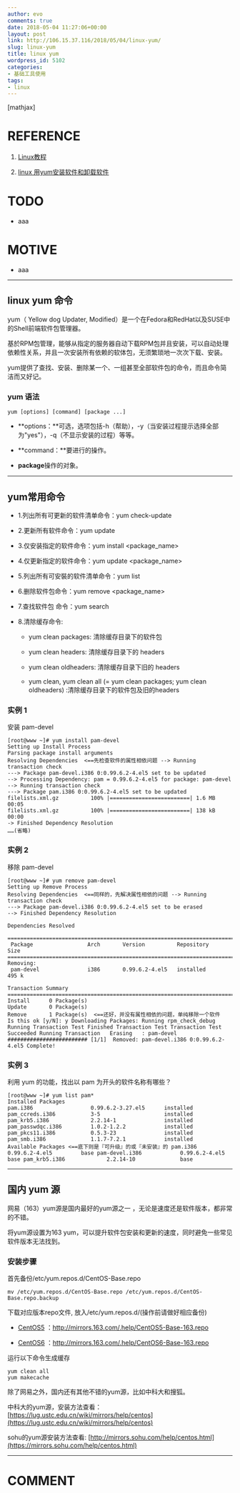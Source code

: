 ```yaml
---
author: evo
comments: true
date: 2018-05-04 11:27:06+00:00
layout: post
link: http://106.15.37.116/2018/05/04/linux-yum/
slug: linux-yum
title: linux yum
wordpress_id: 5102
categories:
- 基础工具使用
tags:
- linux
---
```


<!-- more -->

[mathjax]


# REFERENCE





 	
  1. [Linux教程](https://www.w3cschool.cn/linux/)

 	
  2. [linux 用yum安装软件和卸载软件](https://blog.csdn.net/ospop/article/details/17304233)




# TODO





 	
  * aaa




# MOTIVE





 	
  * aaa





* * *





## linux yum 命令


yum（ Yellow dog Updater, Modified）是一个在Fedora和RedHat以及SUSE中的Shell前端软件包管理器。

基於RPM包管理，能够从指定的服务器自动下载RPM包并且安装，可以自动处理依赖性关系，并且一次安装所有依赖的软体包，无须繁琐地一次次下载、安装。

yum提供了查找、安装、删除某一个、一组甚至全部软件包的命令，而且命令简洁而又好记。


### yum 语法



    
    yum [options] [command] [package ...]
    





 	
  * **options：**可选，选项包括-h（帮助），-y（当安装过程提示选择全部为"yes"），-q（不显示安装的过程）等等。

 	
  * **command：**要进行的操作。

 	
  * **package**操作的对象。





* * *





## yum常用命令





 	
  * 1.列出所有可更新的软件清单命令：yum check-update

 	
  * 2.更新所有软件命令：yum update

 	
  * 3.仅安装指定的软件命令：yum install <package_name>

 	
  * 4.仅更新指定的软件命令：yum update <package_name>

 	
  * 5.列出所有可安裝的软件清单命令：yum list

 	
  * 6.删除软件包命令：yum remove <package_name>

 	
  * 7.查找软件包 命令：yum search <keyword>

 	
  * 8.清除缓存命令:

 	
    * yum clean packages: 清除缓存目录下的软件包

 	
    * yum clean headers: 清除缓存目录下的 headers

 	
    * yum clean oldheaders: 清除缓存目录下旧的 headers

 	
    * yum clean, yum clean all (= yum clean packages; yum clean oldheaders) :清除缓存目录下的软件包及旧的headers







### 实例 1


安装 pam-devel

    
    [root@www ~]# yum install pam-devel
    Setting up Install Process
    Parsing package install arguments
    Resolving Dependencies  <==先检查软件的属性相依问题 --> Running transaction check
    ---> Package pam-devel.i386 0:0.99.6.2-4.el5 set to be updated
    --> Processing Dependency: pam = 0.99.6.2-4.el5 for package: pam-devel
    --> Running transaction check
    ---> Package pam.i386 0:0.99.6.2-4.el5 set to be updated
    filelists.xml.gz          100% |=========================| 1.6 MB    00:05
    filelists.xml.gz          100% |=========================| 138 kB    00:00
    -> Finished Dependency Resolution
    ……(省略)
    




### 实例 2


移除 pam-devel

    
    [root@www ~]# yum remove pam-devel
    Setting up Remove Process
    Resolving Dependencies  <==同样的，先解决属性相依的问题 --> Running transaction check
    ---> Package pam-devel.i386 0:0.99.6.2-4.el5 set to be erased
    --> Finished Dependency Resolution
    
    Dependencies Resolved
    
    =============================================================================
     Package                 Arch       Version          Repository        Size
    =============================================================================
    Removing:
     pam-devel               i386       0.99.6.2-4.el5   installed         495 k
    
    Transaction Summary
    =============================================================================
    Install      0 Package(s)
    Update       0 Package(s)
    Remove       1 Package(s)  <==还好，并没有属性相依的问题，单纯移除一个软件  Is this ok [y/N]: y Downloading Packages: Running rpm_check_debug Running Transaction Test Finished Transaction Test Transaction Test Succeeded Running Transaction   Erasing   : pam-devel                    ######################### [1/1]  Removed: pam-devel.i386 0:0.99.6.2-4.el5 Complete!




### 实例 3


利用 yum 的功能，找出以 pam 为开头的软件名称有哪些？

    
    [root@www ~]# yum list pam*
    Installed Packages
    pam.i386                  0.99.6.2-3.27.el5      installed
    pam_ccreds.i386           3-5                    installed
    pam_krb5.i386             2.2.14-1               installed
    pam_passwdqc.i386         1.0.2-1.2.2            installed
    pam_pkcs11.i386           0.5.3-23               installed
    pam_smb.i386              1.1.7-7.2.1            installed
    Available Packages <==底下则是『可升级』的或『未安装』的 pam.i386                  0.99.6.2-4.el5         base pam-devel.i386            0.99.6.2-4.el5         base pam_krb5.i386             2.2.14-10              base





* * *





## 国内 yum 源


网易（163）yum源是国内最好的yum源之一 ，无论是速度还是软件版本，都非常的不错。

将yum源设置为163 yum，可以提升软件包安装和更新的速度，同时避免一些常见软件版本无法找到。


### 安装步骤


首先备份/etc/yum.repos.d/CentOS-Base.repo

    
    mv /etc/yum.repos.d/CentOS-Base.repo /etc/yum.repos.d/CentOS-Base.repo.backup
    


下载对应版本repo文件, 放入/etc/yum.repos.d/(操作前请做好相应备份)



 	
  * [CentOS5](https://mirrors.163.com/.help/CentOS5-Base-163.repo) ：http://mirrors.163.com/.help/CentOS5-Base-163.repo

 	
  * [CentOS6](https://mirrors.163.com/.help/CentOS6-Base-163.repo) ：http://mirrors.163.com/.help/CentOS6-Base-163.repo


运行以下命令生成缓存

    
    yum clean all
    yum makecache
    


除了网易之外，国内还有其他不错的yum源，比如中科大和搜狐。

中科大的yum源，安装方法查看：[https://lug.ustc.edu.cn/wiki/mirrors/help/centos](https://lug.ustc.edu.cn/wiki/mirrors/help/centos)

sohu的yum源安装方法查看: [http://mirrors.sohu.com/help/centos.html](https://mirrors.sohu.com/help/centos.html)























* * *





# COMMENT



